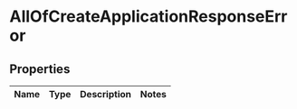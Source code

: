 # AllOfCreateApplicationResponseError

## Properties
Name | Type | Description | Notes
------------ | ------------- | ------------- | -------------
